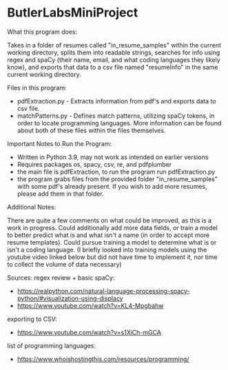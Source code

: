 # ButlerLabsMiniProject

What this program does:

Takes in a folder of resumes called "in_resume_samples" within the current working directory, splits them into readable strings, searches for info using regex and spaCy (their name, email, and what coding languages they likely know), and exports that data to a csv file named "resumeInfo" in the same current working directory.

Files in this program:
- pdfExtraction.py - Extracts information from pdf's and exports data to csv file.
- matchPatterns.py - Defines match patterns, utilizing spaCy tokens, in order to locate programming languages.
More information can be found about both of these files within the files themselves.

Important Notes to Run the Program:
- Written in Python 3.9, may not work as intended on earlier versions
- Requires packages os, spacy, csv, re, and pdfplumber
- the main file is pdfExtraction, to run the program run pdfExtraction.py
- the program grabs files from the provided folder "in_resume_samples" with some pdf's already present. If you wish to add   more resumes, please add them in that folder.

Additional Notes:

There are quite a few comments on what could be improved, as this is a work in progress. 
Could additionally add more data fields, or train a model to better predict what is and what isn't a name (in order to accept more resume templates). 
Could pursue training a model to determine what is or isn't a coding language. (I briefly looked into training models using the youtube video linked below but did not have time to implement it, nor time to collect the volume of data necessary)

Sources: 
regex review + basic spaCy:
- https://realpython.com/natural-language-processing-spacy-python/#visualization-using-displacy
- https://www.youtube.com/watch?v=KL4-Mpgbahw

exporting to CSV:
- https://www.youtube.com/watch?v=s1XiCh-mGCA

list of programming languages:
- https://www.whoishostingthis.com/resources/programming/
